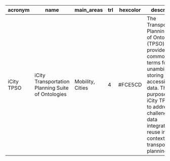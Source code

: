 | acronym | name | main_areas | trl | hexcolor | description | specification | ontology_uri | license | maintainer | complete_survey_uri | logo |
|---|---|---|---|---|---|---|---|---|---|---|---|
| iCity TPSO | iCity Transportation Planning Suite of Ontologies | Mobility, Cities | 4 | #FCE5CD | The Transportation Planning Suite of Ontologies (TPSO) provides a common set of terms for unambiguously storing and accessing data. The key purpose of the iCity TPSO is to address the challenges of data integration and reuse in the context of transportation planning. | http://ontology.eil.utoronto.ca/icity/iCityOntologyReport_1.2.pdf | http://ontology.eil.utoronto.ca/icity/UrbanSystem.owl | [MIT](https://opensource.org/licenses/MIT) | Megan Katsumi (Department of Mechanical & Industrial Engineering - [University of Toronto](https://www.utoronto.ca/)) | https://drive.google.com/file/d/1i1xknFF9wlPCtqtRZXYX4sDTBGC2lSiO/view?usp=sharing | / |
